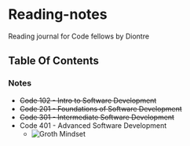 # Reading-notes
Reading journal for Code fellows by Diontre 

## Table Of Contents


### Notes

- ~~Code 102 - Intro to Software Development~~
- ~~Code 201 - Foundations of Software Development~~
- ~~Code 301 - Intermediate Software Development~~
- Code 401 - Advanced Software Development
  - ![Groth Mindset ](https://github.com/houseofjavascript/reading-notes/blob/main/Python%20401)




